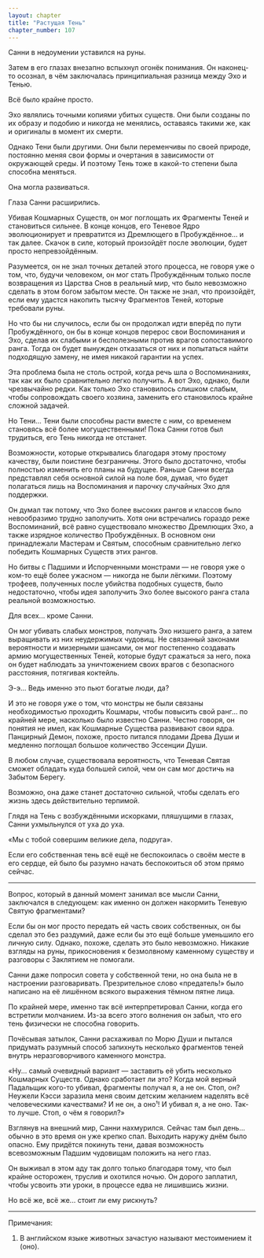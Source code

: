 ```yaml
---
layout: chapter
title: "Растущая Тень"
chapter_number: 107
---
```


Санни в недоумении уставился на руны.

Затем в его глазах внезапно вспыхнул огонёк понимания. Он наконец-то осознал, в чём заключалась принципиальная разница между Эхо и Тенью.

Всё было крайне просто.

Эхо являлись точными копиями убитых существ. Они были созданы по их образу и подобию и никогда не менялись, оставаясь такими же, как и оригиналы в момент их смерти.

Однако Тени были другими. Они были переменчивы по своей природе, постоянно меняя свои формы и очертания в зависимости от окружающей среды. И поэтому Тень тоже в какой-то степени была способна меняться.

Она могла развиваться.

Глаза Санни расширились.

Убивая Кошмарных Существ, он мог поглощать их Фрагменты Теней и становиться сильнее. В конце концов, его Теневое Ядро эволюционирует и превратится из Дремлющего в Пробуждённое... и так далее. Скачок в силе, который произойдёт после эволюции, будет просто непревзойдённым.

Разумеется, он не знал точных деталей этого процесса, не говоря уже о том, что, будучи человеком, он мог стать Пробуждённым только после возвращения из Царства Снов в реальный мир, что было невозможно сделать в этом богом забытом месте. Он также не знал, что произойдёт, если ему удастся накопить тысячу Фрагментов Теней, которые требовали руны.

Но что бы ни случилось, если бы он продолжал идти вперёд по пути Пробуждённого, он бы в конце концов перерос свои Воспоминания и Эхо, сделав их слабыми и бесполезными против врагов сопоставимого ранга. Тогда он будет вынужден отказаться от них и попытаться найти подходящую замену, не имея никакой гарантии на успех.

Эта проблема была не столь острой, когда речь шла о Воспоминаниях, так как их было сравнительно легко получить. А вот Эхо, однако, были чрезвычайно редки. Как только Эхо становилось слишком слабым, чтобы сопровождать своего хозяина, заменить его становилось крайне сложной задачей.

Но Тени... Тени были способны расти вместе с ним, со временем становясь всё более могущественными! Пока Санни готов был трудиться, его Тень никогда не отстанет.

Возможности, которые открывались благодаря этому простому качеству, были поистине безграничны. Этого было достаточно, чтобы полностью изменить его планы на будущее. Раньше Санни всегда представлял себя основной силой на поле боя, думая, что будет полагаться лишь на Воспоминания и парочку случайных Эхо для поддержки.

Он думал так потому, что Эхо более высоких рангов и классов было невообразимо трудно заполучить. Хотя они встречались гораздо реже Воспоминаний, всё равно существовало множество Дремлющих Эхо, а также изрядное количество Пробуждённых. В основном они принадлежали Мастерам и Святым, способным сравнительно легко победить Кошмарных Существ этих рангов.

Но битвы с Падшими и Испорченными монстрами — не говоря уже о ком-то ещё более ужасном — никогда не были лёгкими. Поэтому трофеев, полученных после убийства подобных существ, было недостаточно, чтобы идея заполучить Эхо более высокого ранга стала реальной возможностью.

Для всех... кроме Санни.

Он мог убивать слабых монстров, получать Эхо низшего ранга, а затем выращивать из них неудержимых чудовищ. Не связанный законами вероятности и мизерными шансами, он мог постепенно создавать армию могущественных Теней, которые будут сражаться за него, пока он будет наблюдать за уничтожением своих врагов с безопасного расстояния, потягивая коктейль.

Э-э... Ведь именно это пьют богатые люди, да?

И это не говоря уже о том, что монстры не были связаны необходимостью проходить Кошмары, чтобы повысить свой ранг... по крайней мере, насколько было известно Санни. Честно говоря, он понятия не имел, как Кошмарные Существа развивают свои ядра. Панцирный Демон, похоже, просто питался плодами Древа Души и медленно поглощал большое количество Эссенции Души.

В любом случае, существовала вероятность, что Теневая Святая сможет обладать куда большей силой, чем он сам мог достичь на Забытом Берегу.

Возможно, она даже станет достаточно сильной, чтобы сделать его жизнь здесь действительно терпимой.

Глядя на Тень с возбуждёнными искорками, пляшущими в глазах, Санни ухмыльнулся от уха до уха.

«Мы с тобой совершим великие дела, подруга».

Если его собственная тень всё ещё не беспокоилась о своём месте в его сердце, ей было бы разумно начать беспокоиться об этом прямо сейчас.

***

Вопрос, который в данный момент занимал все мысли Санни, заключался в следующем: как именно он должен накормить Теневую Святую фрагментами?

Если бы он мог просто передать ей часть своих собственных, он бы сделал это без раздумий, даже если бы это ещё больше уменьшило его личную силу. Однако, похоже, сделать это было невозможно. Никакие взгляды на руны, прикосновения к безмолвному каменному существу и разговоры с Заклятием не помогали.

Санни даже попросил совета у собственной тени, но она была не в настроении разговаривать. Презрительное слово «предатель!» было написано на её лишённом всякого выражения тёмном пятне лица.

По крайней мере, именно так всё интерпретировал Санни, когда его встретили молчанием. Из-за всего этого волнения он забыл, что его тень физически не способна говорить.

Почёсывая затылок, Санни расхаживал по Морю Души и пытался придумать разумный способ запихнуть несколько фрагментов теней внутрь неразговорчивого каменного монстра.

«Ну... самый очевидный вариант — заставить её убить несколько Кошмарных Существ. Однако сработает ли это? Когда мой верный Падальщик кого-то убивал, фрагменты получал я, а не он. Стоп, он? Неужели Кэсси заразила меня своим детским желанием наделять всё человеческими качествами? И не он, а оно¹! И убивал я, а не оно. Так-то лучше. Стоп, о чём я говорил?»

Взглянув на внешний мир, Санни нахмурился. Сейчас там был день... обычно в это время он уже крепко спал. Выходить наружу днём было опасно. Ему придётся покинуть тени, давая возможность всевозможным Падшим чудовищам положить на него глаз.

Он выживал в этом аду так долго только благодаря тому, что был крайне осторожен, труслив и охотился ночью. Он дорого заплатил, чтобы усвоить эти уроки, в процессе едва не лишившись жизни.

Но всё же, всё же... стоит ли ему рискнуть?

***

Примечания:

1. В английском языке животных зачастую называют местоимением it (оно).